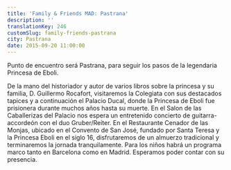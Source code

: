 ```yaml
---
title: 'Family & Friends MAD: Pastrana'
description: ''
translationKey: 246
customSlug: family-friends-pastrana
city: Pastrana
date: 2015-09-20 11:00:00
---
```


Punto de encuentro será Pastrana, para seguir los pasos de la legendaria Princesa de Eboli.

De la mano del historiador y autor de varios libros sobre la princesa y su familia, D. Guillermo Rocafort, visitaremos la Colegiata con sus destacados tapices y a continuación el Palacio Ducal, donde la Princesa de Eboli fue prisionera durante muchos años hasta su muerte. En el Salon de las Caballerizas del Palacio nos espera un entretenido concierto de guitarra-accordeón con el duo Gruber/Reiter. En el Restaurante Cenador de las Monjas, ubicado en el Convento de San José, fundado por Santa Teresa y la Princesa Eboli en el siglo 16, disfrutaremos de un almuerzo tradicional y terminaremos la jornada tranquilamente. Para los niños habrá un programa marco tanto en Barcelona como en Madrid. Esperamos poder contar con su presencia.
